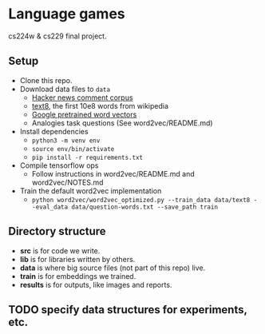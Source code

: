 # Language games

cs224w & cs229 final project. 

## Setup
- Clone this repo. 
- Download data files to `data` 
    - [Hacker news comment corpus](http://chrisproctor.net/research/language_games/hn_comments.csv.zip)
    - [text8](http://mattmahoney.net/dc/text8.zip), the first 10e8 words from wikipedia
    - [Google pretrained word vectors](https://drive.google.com/file/d/0B7XkCwpI5KDYNlNUTTlSS21pQmM/edit?usp=sharing)
    - Analogies task questions (See word2vec/README.md)
- Install dependencies
    - `python3 -m venv env`
    - `source env/bin/activate`
    - `pip install -r requirements.txt`
- Compile tensorflow ops
    - Follow instructions in word2vec/README.md and word2vec/NOTES.md
- Train the default word2vec implementation
    - `python word2vec/word2vec_optimized.py --train_data data/text8 --eval_data data/question-words.txt --save_path train`

## Directory structure

- **src** is for code we write.
- **lib** is for libraries written by others. 
- **data** is where big source files (not part of this repo) live. 
- **train** is for embeddings we trained.
- **results** is for outputs, like images and reports. 

## TODO specify data structures for experiments, etc. 
